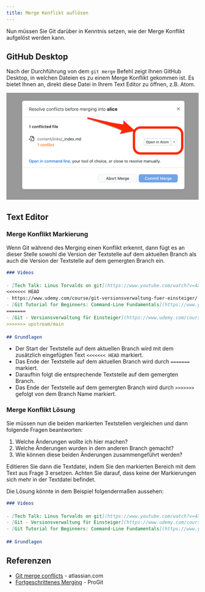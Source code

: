 ```yaml
---
title: Merge Konflikt auflösen
---
```


Nun müssen Sie Git darüber in Kenntnis setzen, wie der Merge Konflikt aufgelöst werden kann.

## GitHub Desktop

Nach der Durchführung von dem `git merge` Befehl zeigt Ihnen GitHub Desktop, in welchen Dateien es zu einem Merge Konflikt gekommen ist.
Es bietet Ihnen an, direkt diese Datei in Ihrem Text Editor zu öffnen, z.B. Atom.

![Datei mit Konflikt öffnen](img/open-conflicting-file.png)

## Text Editor

### Merge Konflikt Markierung

Wenn Git während des Merging einen Konflikt erkennt, dann fügt es an dieser Stelle sowohl die Version der Textstelle auf dem aktuellen Branch als auch die Version der Textstelle auf dem gemergten Branch ein.

```md
### Videos

- [Tech Talk: Linus Torvalds on git](https://www.youtube.com/watch?v=4XpnKHJAok8) - youtube.com
<<<<<<< HEAD
- https://www.udemy.com/course/git-versionsverwaltung-fuer-einsteiger/
- [Git Tutorial for Beginners: Command-Line Fundamentals](https://www.youtube.com/watch?v=HVsySz-h9r4) - youtube.com
=======
- [Git - Versionsverwaltung für Einsteiger](https://www.udemy.com/course/git-versionsverwaltung-fuer-einsteiger) - udemy.com
>>>>>>> upstream/main

## Grundlagen
```

- Der Start der Textstelle auf dem aktuellen Branch wird mit dem zusätzlich eingefügten Text `<<<<<<< HEAD` markiert.
- Das Ende der Textstelle auf dem aktuellen Branch wird durch `=======` markiert.
- Daraufhin folgt die entsprechende Textstelle auf dem gemergten Branch.
- Das Ende der Textstelle auf dem gemergten Branch wird durch `>>>>>>>` gefolgt von dem Branch Name markiert.

### Merge Konflikt Lösung

Sie müssen nun die beiden markierten Textstellen vergleichen und dann folgende Fragen beantworten:

1. Welche Änderungen wollte ich hier machen?
2. Welche Änderungen wurden in dem anderen Branch gemacht?
3. Wie können diese beiden Änderungen zusammengeführt werden?

Editieren Sie dann die Textdatei, indem Sie den markierten Bereich mit dem Text aus Frage 3 ersetzen.
Achten Sie darauf, dass keine der Markierungen sich mehr in der Textdatei befindet.

Die Lösung könnte in dem Beispiel folgendermaßen aussehen:

```md
### Videos

- [Tech Talk: Linus Torvalds on git](https://www.youtube.com/watch?v=4XpnKHJAok8) - youtube.com
- [Git - Versionsverwaltung für Einsteiger](https://www.udemy.com/course/git-versionsverwaltung-fuer-einsteiger) - udemy.com
- [Git Tutorial for Beginners: Command-Line Fundamentals](https://www.youtube.com/watch?v=HVsySz-h9r4) - youtube.com

## Grundlagen
```


## Referenzen

- [Git merge conflicts](https://www.atlassian.com/git/tutorials/using-branches/merge-conflicts) - atlassian.com
- [Fortgeschrittenes Merging](https://git-scm.com/book/de/v2/Git-Tools-Fortgeschrittenes-Merging) - ProGit
